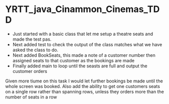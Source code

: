# YRTT_java_Cinammon_Cinemas_TDD

- Just started with a basic class that let me setup a theatre seats and made the test pas.
- Next added test to check the output of the class matches what we have asked the class to do.
- Next added BookSeats, this made a note of a customer number then assigned seats to that customer as 
the bookings are made
- Finally added main to loop until the seasts are full and output the customer orders

Given more tiume on this task I would let further bookings be made until the whole screen was booked. Also add the 
ability to get one customers seats on a single row rather than spanning rows, unless they orders more than the number
of seats in a row